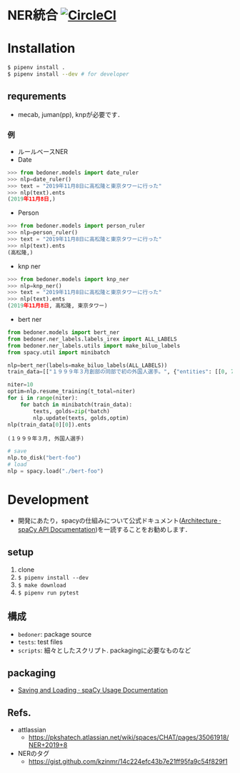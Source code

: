 # NER統合 [![CircleCI](https://circleci.com/gh/PKSHATechnology/bedore-ner.svg?style=svg&circle-token=d27152116259f09d7e229ee7d5ad5f095989fc7d)](https://circleci.com/gh/PKSHATechnology/bedore-ner)

# Installation

```bash
$ pipenv install .
$ pipenv install --dev # for developer
```

## requrements

- mecab, juman(pp), knpが必要です．

### 例

- ルールベースNER
- Date

```python
>>> from bedoner.models import date_ruler
>>> nlp=date_ruler()
>>> text = "2019年11月8日に高松隆と東京タワーに行った"
>>> nlp(text).ents
(2019年11月8日,)
```

- Person

```python
>>> from bedoner.models import person_ruler
>>> nlp=person_ruler()
>>> text = "2019年11月8日に高松隆と東京タワーに行った"
>>> nlp(text).ents
(高松隆,)
```

- knp ner

```python
>>> from bedoner.models import knp_ner
>>> nlp=knp_ner()
>>> text = "2019年11月8日に高松隆と東京タワーに行った"
>>> nlp(text).ents
(2019年11月8日, 高松隆, 東京タワー)
```

- bert ner

```python
from bedoner.models import bert_ner
from bedoner.ner_labels.labels_irex import ALL_LABELS
from bedoner.ner_labels.utils import make_biluo_labels
from spacy.util import minibatch

nlp=bert_ner(labels=make_biluo_labels(ALL_LABELS))
train_data=[["１９９９年３月創部の同部で初の外国人選手。", {"entities": [[0, 7, "DATE"], [15, 20, "ARTIFACT"]]}]]

niter=10
optim=nlp.resume_training(t_total=niter)
for i in range(niter):
    for batch in minibatch(train_data):
        texts, golds=zip(*batch)
        nlp.update(texts, golds,optim)
nlp(train_data[0][0]).ents
```
```
(１９９９年３月, 外国人選手)
```
```python
# save
nlp.to_disk("bert-foo")
# load
nlp = spacy.load("./bert-foo")
```

# Development

- 開発にあたり，spacyの仕組みについて公式ドキュメント([Architecture · spaCy API Documentation](https://spacy.io/api))を一読することをお勧めします．

## setup

1. clone
2. `$ pipenv install --dev`
3. `$ make download`
4. `$ pipenv run pytest`

## 構成

- `bedoner`: package source
- `tests`: test files
- `scripts`: 細々としたスクリプト. packagingに必要なものなど

## packaging

- [Saving and Loading · spaCy Usage Documentation](https://spacy.io/usage/saving-loading)


## Refs.

- attlassian 
	- https://pkshatech.atlassian.net/wiki/spaces/CHAT/pages/35061918/NER+2019+8
- NERのタグ
	- https://gist.github.com/kzinmr/14c224efc43b7e21ff95fa9c54f829f1
